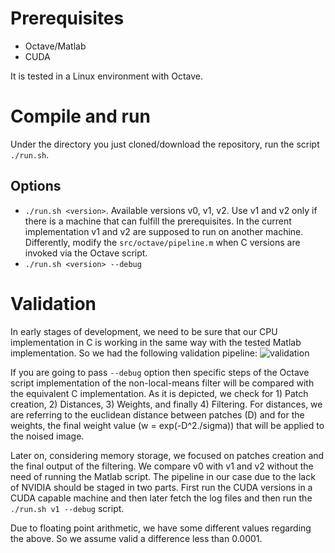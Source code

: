 # Prerequisites

- Octave/Matlab
- CUDA

It is tested in a Linux environment with Octave.

# Compile and run

Under the directory you just cloned/download the repository, run the script `./run.sh`.

## Options

- `./run.sh <version>`. Available versions v0, v1, v2. Use v1 and v2 only if there is a machine that can fulfill the prerequisites. In the current implementation v1 and v2 are supposed to run on another machine. Differently, modify the `src/octave/pipeline.m` when C versions are invoked via the Octave script.
- `./run.sh <version> --debug`

# Validation

In early stages of development, we need to be sure that our CPU implementation in C is working in the same way with the tested Matlab implementation. So we had the following validation pipeline:
![validation](https://user-images.githubusercontent.com/6664730/109432641-c8b26080-7a14-11eb-9dd7-fb068f909ce3.png)


If you are going to pass `--debug` option then specific steps of the Octave script implementation of the non-local-means filter will be compared with the equivalent C implementation. As it is depicted, we check for 1) Patch creation, 2) Distances, 3) Weights, and finally 4) Filtering. For distances, we are referring to the euclidean distance between patches (D) and for the weights, the final weight value (w = exp(-D^2./sigma)) that will be applied to the noised image.

Later on, considering memory storage, we focused on patches creation and the final output of the filtering. We compare v0 with v1 and v2 without the need of running the Matlab script. The pipeline in our case due to the lack of NVIDIA should be staged in two parts. First run the CUDA versions in a CUDA capable machine and then later fetch the log files and then run the `./run.sh v1 --debug` script.

Due to floating point arithmetic, we have some different values regarding the above. So we assume valid a difference less than 0.0001. 
